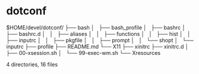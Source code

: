 # dotconf
<p>$HOME/devel/dotconf/
├── bash
│   ├── bash_profile
│   ├── bashrc
│   ├── bashrc.d
│   │   ├── aliases
│   │   ├── functions
│   │   ├── hist
│   │   ├── inputrc
│   │   ├── pkgfile
│   │   ├── prompt
│   │   └── shopt
│   └── inputrc
├── profile
├── README.md
└── X11
    ├── xinitrc
    ├── xinitrc.d
    │   ├── 00-xsession.sh
    │   └── 99-exec-wm.sh
    └── Xresources</p>

<p>4 directories, 16 files</p>
